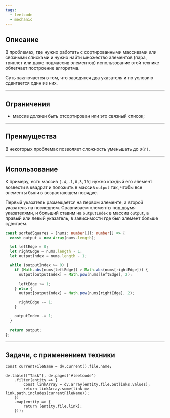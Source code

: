 ```yaml
---
tags:
  - leetcode
  - mechanic
---
```

## Описание

В проблемах, где нужно работать с сортированными массивами или связными списками и нужно найти множество элементов (пара, триплет или даже подмассив элементов) использование этой технике облегчает построение алгоритма.

Суть заключается в том, что заводятся два указателя и по условию сдвигается один из них. 

---
## Ограничения 

- массив должен быть отсортирован или это связный список;

---
## Преимущества

В некоторых проблемах позволяет сложность уменьшать до `O(n)`.

---
## Использование

К примеру, есть массив `[-4,-1,0,3,10]` нужно каждый его элемент возвести в квадрат и положить в массив `output` так, чтобы все элементы были в возрастающем порядке.

Первый указатель размещается на первом элементе, а второй указатель на последнем. Сравниваем элементы под двумя указателями, и больший ставим на `outputIndex` в массив `output`, а правый или левый указатель, в зависимости где был элемент больше сдвигаем.

```typescript
const sortedSquares = (nums: number[]): number[] => {
  const output = new Array(nums.length);

  let leftEdge = 0;
  let rightEdge = nums.length - 1;
  let outputIndex = nums.length - 1;

  while (outputIndex >= 0) {
    if (Math.abs(nums[leftEdge]) > Math.abs(nums[rightEdge])) {
      output[outputIndex] = Math.pow(nums[leftEdge], 2);

      leftEdge += 1;
    } else {
      output[outputIndex] = Math.pow(nums[rightEdge], 2);

      rightEdge -= 1;
    }

    outputIndex -= 1;
  }

  return output;
};
```

---
## Задачи, с применением техники

```dataviewjs
const currentFileName = dv.current().file.name;

dv.table(["Task"], dv.pages('#leetcode')
	.filter(entity => {
		const linkArray = dv.array(entity.file.outlinks.values);
		return linkArray.some(link => link.path.includes(currentFileName));
	})
	.map(entity => {
		return [entity.file.link];
	}));
```